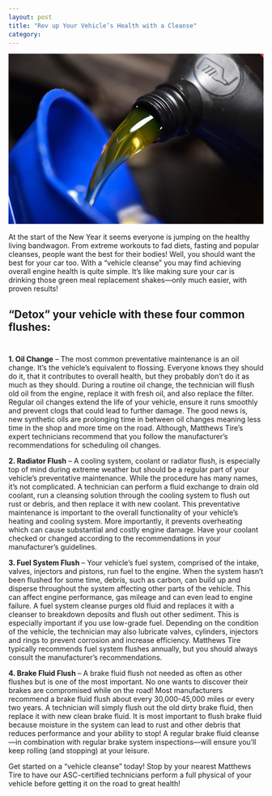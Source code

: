 ```yaml
---
layout: post
title: "Rev up Your Vehicle’s Health with a Cleanse"
category:
---
```


![Matthews Tire Oil Change Services](/img/oilChange.jpg)

At the start of the New Year it seems everyone is jumping on the healthy living bandwagon. From extreme workouts to fad diets, fasting and popular cleanses, people want the best for their bodies! Well, you should want the best for your car too. With a “vehicle cleanse” you may find achieving overall engine health is quite simple. It’s like making sure your car is drinking those green meal replacement shakes—only much easier, with proven results!

## “Detox” your vehicle with these four common flushes:<br><br>

**1. Oil Change** – The most common preventative maintenance is an oil change. It’s the vehicle’s equivalent to flossing. Everyone knows they should do it, that it contributes to overall health, but they probably don’t do it as much as they should. During a routine oil change, the technician will flush old oil from the engine, replace it with fresh oil, and also replace the filter. Regular oil changes extend the life of your vehicle, ensure it runs smoothly and prevent clogs that could lead to further damage. The good news is, new synthetic oils are prolonging time in between oil changes meaning less time in the shop and more time on the road. Although, Matthews Tire’s expert technicians recommend that you follow the manufacturer’s recommendations for scheduling oil changes.

**2.	Radiator Flush** – A cooling system, coolant or radiator flush, is especially top of mind during extreme weather but should be a regular part of your vehicle’s preventative maintenance. While the procedure has many names, it’s not complicated. A technician can perform a fluid exchange to drain old coolant, run a cleansing solution through the cooling system to flush out rust or debris, and then replace it with new coolant. This preventative maintenance is important to the overall functionality of your vehicle’s heating and cooling system. More importantly, it prevents overheating which can cause substantial and costly engine damage. Have your coolant checked or changed according to the recommendations in your manufacturer’s guidelines.  

**3.	Fuel System Flush** – Your vehicle’s fuel system, comprised of the intake, valves, injectors and pistons, run fuel to the engine. When the system hasn’t been flushed for some time, debris, such as carbon, can build up and disperse throughout the system affecting other parts of the vehicle. This can affect engine performance, gas mileage and can even lead to engine failure. A fuel system cleanse purges old fluid and replaces it with a cleanser to breakdown deposits and flush out other sediment. This is especially important if you use low-grade fuel. Depending on the condition of the vehicle, the technician may also lubricate valves, cylinders, injectors and rings to prevent corrosion and increase efficiency. Matthews Tire typically recommends fuel system flushes annually, but you should always consult the manufacturer’s recommendations.

**4.	Brake Fluid Flush** – A brake fluid flush not needed as often as other flushes but is one of the most important. No one wants to discover their brakes are compromised while on the road! Most manufacturers recommend a brake fluid flush about every 30,000-45,000 miles or every two years. A technician will simply flush out the old dirty brake fluid, then replace it with new clean brake fluid. It is most important to flush brake fluid because moisture in the system can lead to rust and other debris that reduces performance and your ability to stop! A regular brake fluid cleanse—in combination with regular brake system inspections—will ensure you’ll keep rolling (and stopping) at your leisure.

Get started on a “vehicle cleanse” today! Stop by your nearest Matthews Tire to have our ASC-certified technicians perform a full physical of your vehicle before getting it on the road to great health!
